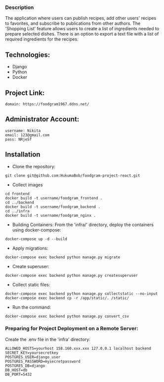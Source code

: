 ### Description
The application where users can publish recipes, add other users' recipes to favorites, and subscribe to publications from other authors. The 'Shopping List' feature allows users to create a list of ingredients needed to prepare selected dishes. There is an option to export a text file with a list of required ingredients for the recipes.

## Technologies:
- Django
- Python
- Docker

## Project Link:

```
domain: https://foodgram1967.ddns.net/
```

## Administrator Account:

```
username: Nikita
email: 123@gmail.com
pass: NRjeSf
```

## Installation
- Clone the repository:
```
git clone git@github.com:HukumaBob/foodgram-project-react.git
```

- Collect images
```
cd frontend 
docker build -t username/foodgram_frontend .
cd ../backend  
docker build -t username/foodgram_backend .
cd ../infra  
docker build -t username/foodgram_nginx . 
```
- Building Containers:
From the 'infra/' directory, deploy the containers using docker-compose:
```
docker-compose up -d --build
```
- Apply migrations:
```
docker-compose exec backend python manage.py migrate
```
- Create superuser:
```
docker-compose exec backend python manage.py createsuperuser
```
- Collect static files:
```
docker-compose exec backend python manage.py collectstatic --no-input
docker-compose exec backend cp -r /app/static/. /static/
```
- Run the command:
```
docker-compose exec backend python manage.py convert_csv

```
### Preparing for Project Deployment on a Remote Server:

Create the .env file in the 'infra' directory:
```
ALLOWED_HOSTS=yourhost 158.160.xxx.xxx 127.0.0.1 localhost backend
SECRET_KEY=yoursecretkey
POSTGRES_USER=django_user
POSTGRES_PASSWORD=mysecretpassword
POSTGRES_DB=django
DB_HOST=db
DB_PORT=5432
```


